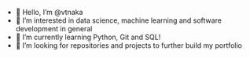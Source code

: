 - 👋 Hello, I’m @vtnaka
- 👀 I’m interested in data science, machine learning and software development in general
- 🌱 I’m currently learning Python, Git and SQL!
- 💞️ I’m looking for repositories and projects to further build my portfolio
<!--- 📫 How to reach me dev.vtnaka@gmail.com-->

<!---
vtnaka/vtnaka is a ✨ special ✨ repository because its `README.md` (this file) appears on your GitHub profile.
You can click the Preview link to take a look at your changes.
--->
